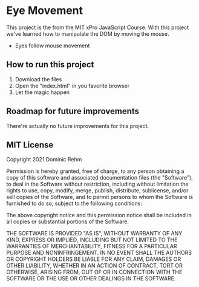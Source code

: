 <h1>Eye Movement</h1>

This project is the from the MIT xPro JavaScript Course. With this project we've learned how to manipulate the DOM by moving the mouse.

<ul>
  <li>Eyes follow mouse movement</li>
</ul>

<h2>How to run this project</h2>

<ol>
  <li>Download the files</li>
  <li>Open the "index.html" in you favorite browser</li>
  <li>Let the magic happen</li>

</ol>

<h2>Roadmap for future improvements</h2>

There're actually no future improvements for this project.

<h2>MIT License</h2>
Copyright 2021 Dominic Rehm

Permission is hereby granted, free of charge, to any person obtaining a copy of this software and associated documentation files (the "Software"), to deal in the Software without restriction, including without limitation the rights to use, copy, modify, merge, publish, distribute, sublicense, and/or sell copies of the Software, and to permit persons to whom the Software is furnished to do so, subject to the following conditions:

The above copyright notice and this permission notice shall be included in all copies or substantial portions of the Software.

THE SOFTWARE IS PROVIDED "AS IS", WITHOUT WARRANTY OF ANY KIND, EXPRESS OR IMPLIED, INCLUDING BUT NOT LIMITED TO THE WARRANTIES OF MERCHANTABILITY, FITNESS FOR A PARTICULAR PURPOSE AND NONINFRINGEMENT. IN NO EVENT SHALL THE AUTHORS OR COPYRIGHT HOLDERS BE LIABLE FOR ANY CLAIM, DAMAGES OR OTHER LIABILITY, WHETHER IN AN ACTION OF CONTRACT, TORT OR OTHERWISE, ARISING FROM, OUT OF OR IN CONNECTION WITH THE SOFTWARE OR THE USE OR OTHER DEALINGS IN THE SOFTWARE.
